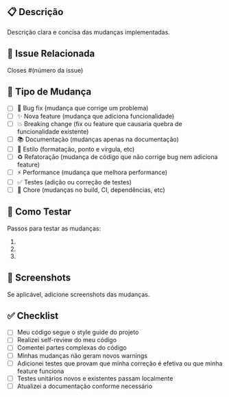 ## 📋 Descrição

Descrição clara e concisa das mudanças implementadas.

## 🔗 Issue Relacionada

Closes #(número da issue)

## 🔄 Tipo de Mudança

- [ ] 🐛 Bug fix (mudança que corrige um problema)
- [ ] ✨ Nova feature (mudança que adiciona funcionalidade)
- [ ] 💥 Breaking change (fix ou feature que causaria quebra de funcionalidade existente)
- [ ] 📚 Documentação (mudanças apenas na documentação)
- [ ] 🎨 Estilo (formatação, ponto e vírgula, etc)
- [ ] ♻️ Refatoração (mudança de código que não corrige bug nem adiciona feature)
- [ ] ⚡ Performance (mudança que melhora performance)
- [ ] ✅ Testes (adição ou correção de testes)
- [ ] 🔧 Chore (mudanças no build, CI, dependências, etc)

## 🧪 Como Testar

Passos para testar as mudanças:

1. 
2. 
3. 

## 📱 Screenshots

Se aplicável, adicione screenshots das mudanças.

## ✅ Checklist

- [ ] Meu código segue o style guide do projeto
- [ ] Realizei self-review do meu código
- [ ] Comentei partes complexas do código
- [ ] Minhas mudanças não geram novos warnings
- [ ] Adicionei testes que provam que minha correção é efetiva ou que minha feature funciona
- [ ] Testes unitários novos e existentes passam localmente
- [ ] Atualizei a documentação conforme necessário
